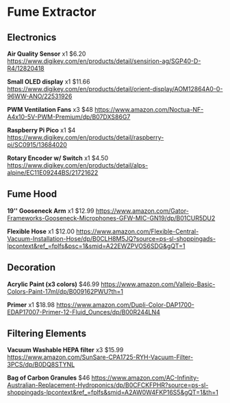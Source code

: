 # Fume Extractor

## Electronics

**Air Quality Sensor** x1 $6.20 https://www.digikey.com/en/products/detail/sensirion-ag/SGP40-D-R4/12820418

**Small OLED display** x1 $11.66 https://www.digikey.com/en/products/detail/orient-display/AOM12864A0-0-96WW-ANO/22531926

**PWM Ventilation Fans** x3 $48 https://www.amazon.com/Noctua-NF-A4x10-5V-PWM-Premium/dp/B07DXS86G7

**Raspberry Pi Pico** x1 $4 https://www.digikey.com/en/products/detail/raspberry-pi/SC0915/13684020

**Rotary Encoder w/ Switch** x1 $4.50 https://www.digikey.com/en/products/detail/alps-alpine/EC11E09244BS/21721622

## Fume Hood

**19'' Gooseneck Arm** x1 $12.99 https://www.amazon.com/Gator-Frameworks-Gooseneck-Microphones-GFW-MIC-GN19/dp/B01CUR5DU2

**Flexible Hose** x1 $12.00 https://www.amazon.com/Flexible-Central-Vacuum-Installation-Hose/dp/B0CLH8M5JQ?source=ps-sl-shoppingads-lpcontext&ref_=fplfs&psc=1&smid=A22EWZPVOS6SDG&gQT=1

## Decoration

**Acrylic Paint (x3 colors)** $46.99 https://www.amazon.com/Vallejo-Basic-Colors-Paint-17ml/dp/B009162PWU?th=1

**Primer** x1 $18.98 https://www.amazon.com/Dupli-Color-DAP1700-EDAP17007-Primer-12-Fluid_Ounces/dp/B00R244LN4

## Filtering Elements

**Vacuum Washable HEPA filter** x3 $15.99 https://www.amazon.com/SunSare-CPA1725-RYH-Vacuum-Filter-3PCS/dp/B0DQ8STYNL

**Bag of Carbon Granules** $46 https://www.amazon.com/AC-Infinity-Australian-Replacement-Hydroponics/dp/B0CFCKFPHR?source=ps-sl-shoppingads-lpcontext&ref_=fplfs&smid=A2AW0W4FKP16S5&gQT=1&th=1
